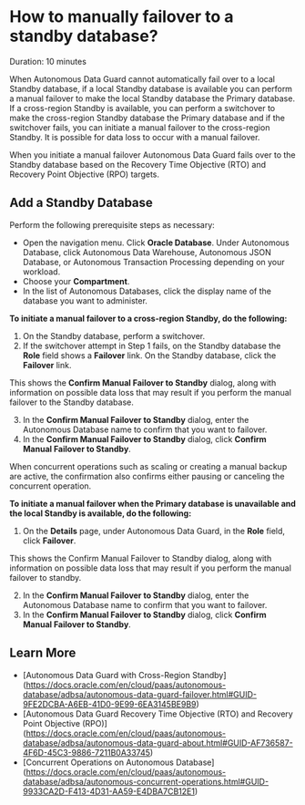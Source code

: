 # How to manually failover to a standby database?
Duration: 10 minutes

When Autonomous Data Guard cannot automatically fail over to a local Standby database, if a local Standby database is available you can perform a manual failover to make the local Standby database the Primary database. If a cross-region Standby is available, you can perform a switchover to make the cross-region Standby database the Primary database and if the switchover fails, you can initiate a manual failover to the cross-region Standby. It is possible for data loss to occur with a manual failover.

When you initiate a manual failover Autonomous Data Guard fails over to the Standby database based on the Recovery Time Objective (RTO) and Recovery Point Objective (RPO) targets.

## Add a Standby Database

Perform the following prerequisite steps as necessary:
* Open the navigation menu. Click **Oracle Database**. Under Autonomous Database, click Autonomous Data Warehouse, Autonomous JSON Database, or Autonomous Transaction Processing depending on your workload.
* Choose your **Compartment**.
* In the list of Autonomous Databases, click the display name of the database you want to administer.

**To initiate a manual failover to a cross-region Standby, do the following:**

1. On the Standby database, perform a switchover.
2. If the switchover attempt in Step 1 fails, on the Standby database the **Role** field shows a **Failover** link. On the Standby database, click the **Failover** link.

This shows the **Confirm Manual Failover to Standby** dialog, along with information on possible data loss that may result if you perform the manual failover to the Standby database.

3. In the **Confirm Manual Failover to Standby** dialog, enter the Autonomous Database name to confirm that you want to failover.
4. In the **Confirm Manual Failover to Standby** dialog, click **Confirm Manual Failover to Standby**.

When concurrent operations such as scaling or creating a manual backup are active, the confirmation also confirms either pausing or canceling the concurrent operation.

**To initiate a manual failover when the Primary database is unavailable and the local Standby is available, do the following:**

1. On the **Details** page, under Autonomous Data Guard, in the **Role** field, click **Failover**.

This shows the Confirm Manual Failover to Standby dialog, along with information on possible data loss that may result if you perform the manual failover to standby.

2. In the **Confirm Manual Failover to Standby** dialog, enter the Autonomous Database name to confirm that you want to failover.
3. In the **Confirm Manual Failover to Standby** dialog, click **Confirm Manual Failover to Standby**.

## Learn More
* [Autonomous Data Guard with Cross-Region Standby] (https://docs.oracle.com/en/cloud/paas/autonomous-database/adbsa/autonomous-data-guard-failover.html#GUID-9FE2DCBA-A6EB-41D0-9E99-6EA3145BE9B9)
* [Autonomous Data Guard Recovery Time Objective (RTO) and Recovery Point Objective (RPO)] (https://docs.oracle.com/en/cloud/paas/autonomous-database/adbsa/autonomous-data-guard-about.html#GUID-AF736587-4F6D-45C3-9886-7211B0A33745)
* [Concurrent Operations on Autonomous Database] (https://docs.oracle.com/en/cloud/paas/autonomous-database/adbsa/autonomous-concurrent-operations.html#GUID-9933CA2D-F413-4D31-AA59-E4DBA7CB12E1)
